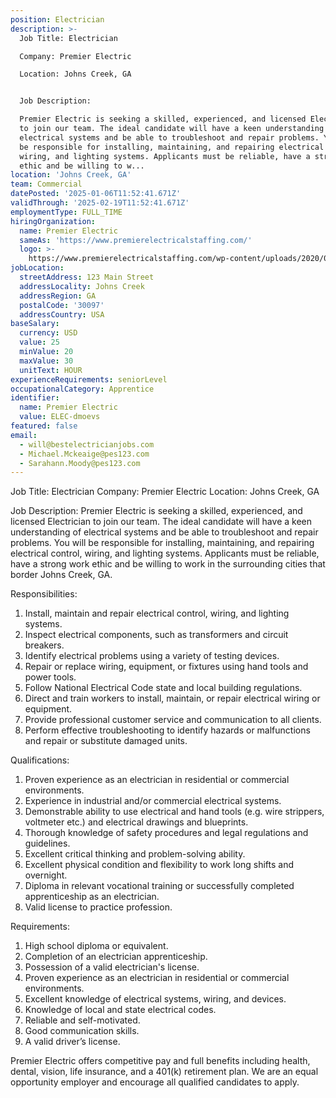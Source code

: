 ```yaml
---
position: Electrician
description: >-
  Job Title: Electrician

  Company: Premier Electric

  Location: Johns Creek, GA


  Job Description:

  Premier Electric is seeking a skilled, experienced, and licensed Electrician
  to join our team. The ideal candidate will have a keen understanding of
  electrical systems and be able to troubleshoot and repair problems. You will
  be responsible for installing, maintaining, and repairing electrical control,
  wiring, and lighting systems. Applicants must be reliable, have a strong work
  ethic and be willing to w...
location: 'Johns Creek, GA'
team: Commercial
datePosted: '2025-01-06T11:52:41.671Z'
validThrough: '2025-02-19T11:52:41.671Z'
employmentType: FULL_TIME
hiringOrganization:
  name: Premier Electric
  sameAs: 'https://www.premierelectricalstaffing.com/'
  logo: >-
    https://www.premierelectricalstaffing.com/wp-content/uploads/2020/05/Premier-Electrical-Staffing-logo.png
jobLocation:
  streetAddress: 123 Main Street
  addressLocality: Johns Creek
  addressRegion: GA
  postalCode: '30097'
  addressCountry: USA
baseSalary:
  currency: USD
  value: 25
  minValue: 20
  maxValue: 30
  unitText: HOUR
experienceRequirements: seniorLevel
occupationalCategory: Apprentice
identifier:
  name: Premier Electric
  value: ELEC-dmoevs
featured: false
email:
  - will@bestelectricianjobs.com
  - Michael.Mckeaige@pes123.com
  - Sarahann.Moody@pes123.com
---
```




Job Title: Electrician
Company: Premier Electric
Location: Johns Creek, GA

Job Description:
Premier Electric is seeking a skilled, experienced, and licensed Electrician to join our team. The ideal candidate will have a keen understanding of electrical systems and be able to troubleshoot and repair problems. You will be responsible for installing, maintaining, and repairing electrical control, wiring, and lighting systems. Applicants must be reliable, have a strong work ethic and be willing to work in the surrounding cities that border Johns Creek, GA.

Responsibilities:

1. Install, maintain and repair electrical control, wiring, and lighting systems.
2. Inspect electrical components, such as transformers and circuit breakers.
3. Identify electrical problems using a variety of testing devices.
4. Repair or replace wiring, equipment, or fixtures using hand tools and power tools.
5. Follow National Electrical Code state and local building regulations.
6. Direct and train workers to install, maintain, or repair electrical wiring or equipment.
7. Provide professional customer service and communication to all clients.
8. Perform effective troubleshooting to identify hazards or malfunctions and repair or substitute damaged units.

Qualifications:

1. Proven experience as an electrician in residential or commercial environments.
2. Experience in industrial and/or commercial electrical systems.
3. Demonstrable ability to use electrical and hand tools (e.g. wire strippers, voltmeter etc.) and electrical drawings and blueprints.
4. Thorough knowledge of safety procedures and legal regulations and guidelines.
5. Excellent critical thinking and problem-solving ability.
6. Excellent physical condition and flexibility to work long shifts and overnight.
7. Diploma in relevant vocational training or successfully completed apprenticeship as an electrician.
8. Valid license to practice profession.

Requirements:

1. High school diploma or equivalent.
2. Completion of an electrician apprenticeship.
3. Possession of a valid electrician's license.
4. Proven experience as an electrician in residential or commercial environments.
5. Excellent knowledge of electrical systems, wiring, and devices.
6. Knowledge of local and state electrical codes.
7. Reliable and self-motivated.
8. Good communication skills.
9. A valid driver’s license.

Premier Electric offers competitive pay and full benefits including health, dental, vision, life insurance, and a 401(k) retirement plan. We are an equal opportunity employer and encourage all qualified candidates to apply.

